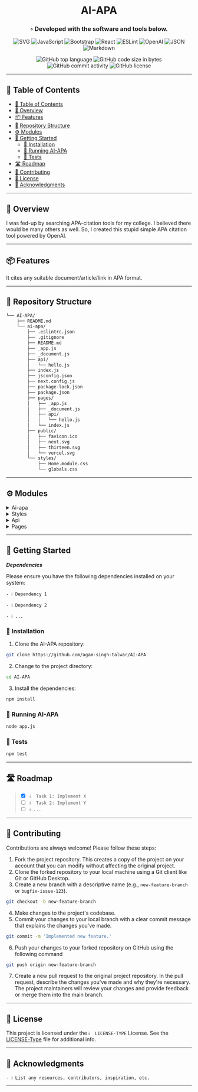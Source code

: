<div align="center">
<h1 align="center">
<br>AI-APA
</h1>
<h3>◦ Developed with the software and tools below.</h3>

<p align="center">
<img src="https://img.shields.io/badge/SVG-FFB13B.svg?style&logo=SVG&logoColor=black" alt="SVG" />
<img src="https://img.shields.io/badge/JavaScript-F7DF1E.svg?style&logo=JavaScript&logoColor=black" alt="JavaScript" />
<img src="https://img.shields.io/badge/Bootstrap-7952B3.svg?style&logo=Bootstrap&logoColor=white" alt="Bootstrap" />
<img src="https://img.shields.io/badge/React-61DAFB.svg?style&logo=React&logoColor=black" alt="React" />

<img src="https://img.shields.io/badge/ESLint-4B32C3.svg?style&logo=ESLint&logoColor=white" alt="ESLint" />
<img src="https://img.shields.io/badge/OpenAI-412991.svg?style&logo=OpenAI&logoColor=white" alt="OpenAI" />
<img src="https://img.shields.io/badge/JSON-000000.svg?style&logo=JSON&logoColor=white" alt="JSON" />
<img src="https://img.shields.io/badge/Markdown-000000.svg?style&logo=Markdown&logoColor=white" alt="Markdown" />
</p>
<img src="https://img.shields.io/github/languages/top/agam-singh-talwar/AI-APA?style&color=5D6D7E" alt="GitHub top language" />
<img src="https://img.shields.io/github/languages/code-size/agam-singh-talwar/AI-APA?style&color=5D6D7E" alt="GitHub code size in bytes" />
<img src="https://img.shields.io/github/commit-activity/m/agam-singh-talwar/AI-APA?style&color=5D6D7E" alt="GitHub commit activity" />
<img src="https://img.shields.io/github/license/agam-singh-talwar/AI-APA?style&color=5D6D7E" alt="GitHub license" />
</div>

---

## 📖 Table of Contents
- [📖 Table of Contents](#-table-of-contents)
- [📍 Overview](#-overview)
- [📦 Features](#-features)
- [📂 Repository Structure](#-repository-structure)
- [⚙️ Modules](#️-modules)
- [🚀 Getting Started](#-getting-started)
  - [🔧 Installation](#-installation)
  - [🤖 Running AI-APA](#-running-ai-apa)
  - [🧪 Tests](#-tests)
- [🛣 Roadmap](#-roadmap)
- [🤝 Contributing](#-contributing)
- [📄 License](#-license)
- [👏 Acknowledgments](#-acknowledgments)

---


## 📍 Overview

I was fed-up by searching APA-citation tools for my college. I believed there would be many others as well. So, I created this stupid simple APA citation tool powered by OpenAI.

---

## 📦 Features

It cites any suitable document/article/link in APA format.

---


## 📂 Repository Structure

```sh
└── AI-APA/
    ├── README.md
    └── ai-apa/
        ├── .eslintrc.json
        ├── .gitignore
        ├── README.md
        ├── _app.js
        ├── _document.js
        ├── api/
        │   └── hello.js
        ├── index.js
        ├── jsconfig.json
        ├── next.config.js
        ├── package-lock.json
        ├── package.json
        ├── pages/
        │   ├── _app.js
        │   ├── _document.js
        │   ├── api/
        │   │   └── hello.js
        │   └── index.js
        ├── public/
        │   ├── favicon.ico
        │   ├── next.svg
        │   ├── thirteen.svg
        │   └── vercel.svg
        └── styles/
            ├── Home.module.css
            └── globals.css
```


---

## ⚙️ Modules

<details closed><summary>Ai-apa</summary>

| File                                                                                          | Summary                   |
| ---                                                                                           | ---                       |
| [next.config.js](https://github.com/agam-singh-talwar/AI-APA/blob/main/ai-apa/next.config.js) | HTTPStatus Exception: 429 |
| [_app.js](https://github.com/agam-singh-talwar/AI-APA/blob/main/ai-apa/_app.js)               | HTTPStatus Exception: 429 |
| [index.js](https://github.com/agam-singh-talwar/AI-APA/blob/main/ai-apa/index.js)             | HTTPStatus Exception: 429 |
| [_document.js](https://github.com/agam-singh-talwar/AI-APA/blob/main/ai-apa/_document.js)     | HTTPStatus Exception: 429 |

</details>

<details closed><summary>Styles</summary>

| File                                                                                                   | Summary                   |
| ---                                                                                                    | ---                       |
| [Home.module.css](https://github.com/agam-singh-talwar/AI-APA/blob/main/ai-apa/styles/Home.module.css) | HTTPStatus Exception: 429 |
| [globals.css](https://github.com/agam-singh-talwar/AI-APA/blob/main/ai-apa/styles/globals.css)         | HTTPStatus Exception: 429 |

</details>

<details closed><summary>Api</summary>

| File                                                                                        | Summary                   |
| ---                                                                                         | ---                       |
| [hello.js](https://github.com/agam-singh-talwar/AI-APA/blob/main/ai-apa/api/hello.js)       | HTTPStatus Exception: 429 |
| [hello.js](https://github.com/agam-singh-talwar/AI-APA/blob/main/ai-apa/pages/api/hello.js) | HTTPStatus Exception: 429 |

</details>

<details closed><summary>Pages</summary>

| File                                                                                            | Summary                   |
| ---                                                                                             | ---                       |
| [_app.js](https://github.com/agam-singh-talwar/AI-APA/blob/main/ai-apa/pages/_app.js)           | HTTPStatus Exception: 429 |
| [index.js](https://github.com/agam-singh-talwar/AI-APA/blob/main/ai-apa/pages/index.js)         | HTTPStatus Exception: 429 |
| [_document.js](https://github.com/agam-singh-talwar/AI-APA/blob/main/ai-apa/pages/_document.js) | HTTPStatus Exception: 429 |

</details>

---

## 🚀 Getting Started

***Dependencies***

Please ensure you have the following dependencies installed on your system:

`- ℹ️ Dependency 1`

`- ℹ️ Dependency 2`

`- ℹ️ ...`

### 🔧 Installation

1. Clone the AI-APA repository:
```sh
git clone https://github.com/agam-singh-talwar/AI-APA
```

2. Change to the project directory:
```sh
cd AI-APA
```

3. Install the dependencies:
```sh
npm install
```

### 🤖 Running AI-APA

```sh
node app.js
```

### 🧪 Tests
```sh
npm test
```

---


## 🛣 Roadmap

> - [X] `ℹ️  Task 1: Implement X`
> - [ ] `ℹ️  Task 2: Implement Y`
> - [ ] `ℹ️ ...`


---

## 🤝 Contributing

Contributions are always welcome! Please follow these steps:
1. Fork the project repository. This creates a copy of the project on your account that you can modify without affecting the original project.
2. Clone the forked repository to your local machine using a Git client like Git or GitHub Desktop.
3. Create a new branch with a descriptive name (e.g., `new-feature-branch` or `bugfix-issue-123`).
```sh
git checkout -b new-feature-branch
```
4. Make changes to the project's codebase.
5. Commit your changes to your local branch with a clear commit message that explains the changes you've made.
```sh
git commit -m 'Implemented new feature.'
```
6. Push your changes to your forked repository on GitHub using the following command
```sh
git push origin new-feature-branch
```
7. Create a new pull request to the original project repository. In the pull request, describe the changes you've made and why they're necessary.
The project maintainers will review your changes and provide feedback or merge them into the main branch.

---

## 📄 License

This project is licensed under the `ℹ️  LICENSE-TYPE` License. See the [LICENSE-Type](LICENSE) file for additional info.

---

## 👏 Acknowledgments

`- ℹ️ List any resources, contributors, inspiration, etc.`

---